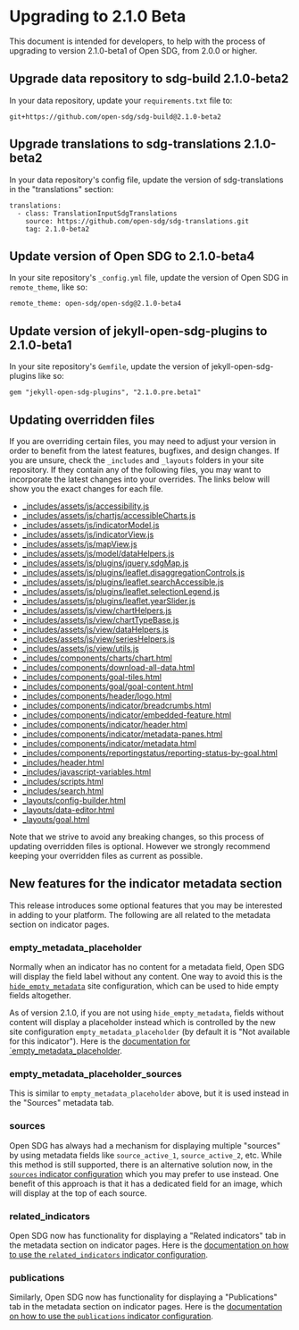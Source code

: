 <h1>Upgrading to 2.1.0 Beta</h1>

This document is intended for developers, to help with the process of upgrading to version 2.1.0-beta1 of Open SDG, from 2.0.0 or higher.

## Upgrade data repository to sdg-build 2.1.0-beta2

In your data repository, update your `requirements.txt` file to:

```
git+https://github.com/open-sdg/sdg-build@2.1.0-beta2
```

## Upgrade translations to sdg-translations 2.1.0-beta2

In your data repository's config file, update the version of sdg-translations in the "translations" section:

```
translations:
  - class: TranslationInputSdgTranslations
    source: https://github.com/open-sdg/sdg-translations.git
    tag: 2.1.0-beta2
```

## Update version of Open SDG to 2.1.0-beta4

In your site repository's `_config.yml` file, update the version of Open SDG in `remote_theme`, like so:

```
remote_theme: open-sdg/open-sdg@2.1.0-beta4
```

## Update version of jekyll-open-sdg-plugins to 2.1.0-beta1

In your site repository's `Gemfile`, update the version of jekyll-open-sdg-plugins like so:

```
gem "jekyll-open-sdg-plugins", "2.1.0.pre.beta1"
```

## Updating overridden files

If you are overriding certain files, you may need to adjust your version in order to benefit from the latest features, bugfixes, and design changes. If you are unsure, check the `_includes` and `_layouts` folders in your site repository. If they contain any of the following files, you may want to incorporate the latest changes into your overrides. The links below will show you the exact changes for each file.

* [_includes/assets/js/accessibility.js](https://github.com/open-sdg/open-sdg/compare/2.0.0-dev...2.1.0-dev#diff-c4b47d3a7ddaad00a7ebccf86e2c8c981b91515687c19abb7efdc6069bab0ccf)
* [_includes/assets/js/chartjs/accessibleCharts.js](https://github.com/open-sdg/open-sdg/compare/2.0.0-dev...2.1.0-dev#diff-2947e02401f2edf7c289455a2552f5132ddcbf5733b817062d363fdb89f89227)
* [_includes/assets/js/indicatorModel.js](https://github.com/open-sdg/open-sdg/compare/2.0.0-dev...2.1.0-dev#diff-899e3bbfb5eeef11ac59cd311c1cf8fa874cb773986b5982832f44ff68f04a8d)
* [_includes/assets/js/indicatorView.js](https://github.com/open-sdg/open-sdg/compare/2.0.0-dev...2.1.0-dev#diff-acba7023c8817a67d9425348551a51700b2bdb142fad73af0bfb272bbdd08a01)
* [_includes/assets/js/mapView.js](https://github.com/open-sdg/open-sdg/compare/2.0.0-dev...2.1.0-dev#diff-4fc5a820f12b634018e2047fcc6eb1d47d5d8c8a8bb7b0f1d2c6a16ebae5a3af)
* [_includes/assets/js/model/dataHelpers.js](https://github.com/open-sdg/open-sdg/compare/2.0.0-dev...2.1.0-dev#diff-40499d815f640efd89f9d2f3d1a27d4bef263c2f9d54e5116ca880d0da808e6a)
* [_includes/assets/js/plugins/jquery.sdgMap.js](https://github.com/open-sdg/open-sdg/compare/2.0.0-dev...2.1.0-dev#diff-090de3bceb9b3c5022e042a3d45e82f32e68f7e0c63ca881da87eb4bfec071a3)
* [_includes/assets/js/plugins/leaflet.disaggregationControls.js](https://github.com/open-sdg/open-sdg/compare/2.0.0-dev...2.1.0-dev#diff-9204baadb9a4b331bcb7bd572063083f64b02abcc94dd9b7c5a6608a738f27a2)
* [_includes/assets/js/plugins/leaflet.searchAccessible.js](https://github.com/open-sdg/open-sdg/compare/2.0.0-dev...2.1.0-dev#diff-664332b96a442d745e9274cb8349b74900de8fecd9bd9e5da88dd26a6e095fb6)
* [_includes/assets/js/plugins/leaflet.selectionLegend.js](https://github.com/open-sdg/open-sdg/compare/2.0.0-dev...2.1.0-dev#diff-5b45cc89aa89199087e159a10272920587714223033a722798f925e6296d18f4)
* [_includes/assets/js/plugins/leaflet.yearSlider.js](https://github.com/open-sdg/open-sdg/compare/2.0.0-dev...2.1.0-dev#diff-e0faf161480b7d08815e0d8c56ae84772d7dac7faa5d6c156d01137a36f88e2a)
* [_includes/assets/js/view/chartHelpers.js](https://github.com/open-sdg/open-sdg/compare/2.0.0-dev...2.1.0-dev#diff-57ca50c7583a665d330ac4d254cffa269768af5b0a14612501fa2c1bae4ddcd2)
* [_includes/assets/js/view/chartTypeBase.js](https://github.com/open-sdg/open-sdg/compare/2.0.0-dev...2.1.0-dev#diff-e3635ad86f7d677a190cb5cedee17194dd3c3602e9cace3f6df122997575dda4)
* [_includes/assets/js/view/dataHelpers.js](https://github.com/open-sdg/open-sdg/compare/2.0.0-dev...2.1.0-dev#diff-9f387ea8e9baf11ade17fb7ac6121eb36698c6bc77cb2832dd696085867eb9be)
* [_includes/assets/js/view/seriesHelpers.js](https://github.com/open-sdg/open-sdg/compare/2.0.0-dev...2.1.0-dev#diff-5e61772ea34953912ec178644f6e5982baf4a262c6a2026bfd897cc45c70b196)
* [_includes/assets/js/view/utils.js](https://github.com/open-sdg/open-sdg/compare/2.0.0-dev...2.1.0-dev#diff-7096028ef491827ec58c1f4dbdeb630aa47553de7f1418f6c478198ad4d475e5)
* [_includes/components/charts/chart.html](https://github.com/open-sdg/open-sdg/compare/2.0.0-dev...2.1.0-dev#diff-ed38e7f6a92c1d9f02d5a18618afd07986c88c8d7718cfe9605c7588b39ca3ca)
* [_includes/components/download-all-data.html](https://github.com/open-sdg/open-sdg/compare/2.0.0-dev...2.1.0-dev#diff-4f295183567e9e81c009bb8c7f9fdfd558818c87cb900241e873545a25e330ff)
* [_includes/components/goal-tiles.html](https://github.com/open-sdg/open-sdg/compare/2.0.0-dev...2.1.0-dev#diff-b917910c6504fadf58981aa0458062bec07909e945d3498555ce6b9e9553aa2e)
* [_includes/components/goal/goal-content.html](https://github.com/open-sdg/open-sdg/compare/2.0.0-dev...2.1.0-dev#diff-c59c74d5a960ffb79a02e183d20d1d05209031ca4e571bede2c45047a24e9c8a)
* [_includes/components/header/logo.html](https://github.com/open-sdg/open-sdg/compare/2.0.0-dev...2.1.0-dev#diff-8382db83d6ec3733bdd628a801ae4218e8b5f544a0ecf3dce2c083aec70b260a)
* [_includes/components/indicator/breadcrumbs.html](https://github.com/open-sdg/open-sdg/compare/2.0.0-dev...2.1.0-dev#diff-d5d885f0a09a3b05aea78a7556845e27b8f4c13fca8d065bf696b9e5ad10bbd9)
* [_includes/components/indicator/embedded-feature.html](https://github.com/open-sdg/open-sdg/compare/2.0.0-dev...2.1.0-dev#diff-e0553faa845b14f0678709398d3040e41b9d51e3b3f08d5af38f8f48db1615fe)
* [_includes/components/indicator/header.html](https://github.com/open-sdg/open-sdg/compare/2.0.0-dev...2.1.0-dev#diff-0e21c05fe296898b14f4254b21ad6f71d5a44b90141c230d3de366a176da2273)
* [_includes/components/indicator/metadata-panes.html](https://github.com/open-sdg/open-sdg/compare/2.0.0-dev...2.1.0-dev#diff-2fbe43c361b480b71a69db9b4dc9fca7bc1ffc401638db6ae7d2c979f56dda3c)
* [_includes/components/indicator/metadata.html](https://github.com/open-sdg/open-sdg/compare/2.0.0-dev...2.1.0-dev#diff-cc11e6eba01919f63fddb176ed9baefe4741bd0777924fd167c93627e3d59a9a)
* [_includes/components/reportingstatus/reporting-status-by-goal.html](https://github.com/open-sdg/open-sdg/compare/2.0.0-dev...2.1.0-dev#diff-b16d540c8f7a1606591d39a587008fa8dbe96036a4a5a70d79df96d8ff57ea2d)
* [_includes/header.html](https://github.com/open-sdg/open-sdg/compare/2.0.0-dev...2.1.0-dev#diff-c0311c1df17d5d714db46ca1401ad374a35de861a461d211c6c947f1b2194034)
* [_includes/javascript-variables.html](https://github.com/open-sdg/open-sdg/compare/2.0.0-dev...2.1.0-dev#diff-e96a4a24ce2e1564e7270837c5a918377e2f6b428937ea0b02517fdd9239473e)
* [_includes/scripts.html](https://github.com/open-sdg/open-sdg/compare/2.0.0-dev...2.1.0-dev#diff-d2aabec5480c331c0119175a7e808edf76bfb7e63bf903691b6c5f4f84eb4476)
* [_includes/search.html](https://github.com/open-sdg/open-sdg/compare/2.0.0-dev...2.1.0-dev#diff-c3188fec879251e12fd5aadb9f4a907c34e50c902724735a3f0aedf37582ddea)
* [_layouts/config-builder.html](https://github.com/open-sdg/open-sdg/compare/2.0.0-dev...2.1.0-dev#diff-cfd16c1ebd077a07473ba538af4d790d819243bdf0d212cbd078b5fb602ff78b)
* [_layouts/data-editor.html](https://github.com/open-sdg/open-sdg/compare/2.0.0-dev...2.1.0-dev#diff-c65f37aeacf840ed2df9fa6171af20edfe03504795b26cd1c92c170c4d7bf326)
* [_layouts/goal.html](https://github.com/open-sdg/open-sdg/compare/2.0.0-dev...2.1.0-dev#diff-29b883eaf3e68ad8ccd26059a23a975223f16095706fb071bfe1dfa886157085)

Note that we strive to avoid any breaking changes, so this process of updating overridden files is optional. However we strongly recommend keeping your overridden files as current as possible.

## New features for the indicator metadata section

This release introduces some optional features that you may be interested in adding to your platform. The following are all related to the metadata section on indicator pages.

### empty_metadata_placeholder

Normally when an indicator has no content for a metadata field, Open SDG will display the field label without any content. One way to avoid this is the [`hide_empty_metadata`](https://open-sdg.readthedocs.io/en/latest/configuration/#hide_empty_metadata) site configuration, which can be used to hide empty fields altogether.

As of version 2.1.0, if you are not using `hide_empty_metadata`, fields without content will display a placeholder instead which is controlled by the new site configuration `empty_metadata_placeholder` (by default it is "Not available for this indicator"). Here is the [documentation for `empty_metadata_placeholder](https://github.com/open-sdg/open-sdg/blob/2.1.0-dev/docs/configuration.md#empty_metadata_placeholder).

### empty_metadata_placeholder_sources

This is similar to `empty_metadata_placeholder` above, but it is used instead in the "Sources" metadata tab.

### sources

Open SDG has always had a mechanism for displaying multiple "sources" by using metadata fields like `source_active_1`, `source_active_2`, etc. While this method is still supported, there is an alternative solution now, in the [`sources` indicator configuration](https://github.com/open-sdg/open-sdg/blob/2.1.0-dev/docs/indicator-configuration.md#sources) which you may prefer to use instead. One benefit of this approach is that it has a dedicated field for an image, which will display at the top of each source.

### related_indicators

Open SDG now has functionality for displaying a "Related indicators" tab in the metadata section on indicator pages. Here is the [documentation on how to use the `related_indicators` indicator configuration](https://github.com/open-sdg/open-sdg/blob/2.1.0-dev/docs/indicator-configuration.md#related_indicators).

### publications

Similarly, Open SDG now has functionality for displaying a "Publications" tab in the metadata section on indicator pages. Here is the [documentation on how to use the `publications` indicator configuration](https://github.com/open-sdg/open-sdg/blob/2.1.0-dev/docs/indicator-configuration.md#publications).

